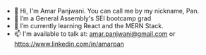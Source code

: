 - 👋 Hi, I'm Amar Panjwani. You can call me by my nickname, Pan.
- 🔭 I’m a General Assembly's SEI bootcamp grad
- 🌱 I’m currently learning React and the MERN Stack. 
- 📫 I'm available to talk at: amar.panjwani@gmail.com or https://www.linkedin.com/in/amarpan
<!-- 👯 I’m looking to collaborate on ... -->
<!-- 🤔 I’m looking for help with ...
💬 Ask me about ... -->

<!-- - 😄 Pronouns: ...
- ⚡ Fun fact: ... -->

<!--
**amarpan/amarpan** is a ✨ _special_ ✨ repository because its `README.md` (this file) appears on your GitHub profile.

Here are some ideas to get you started:

- 
-->
